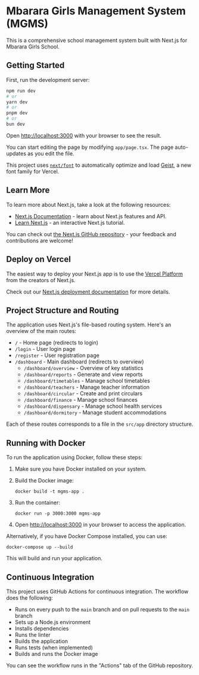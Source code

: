 # Mbarara Girls Management System (MGMS)

This is a comprehensive school management system built with Next.js for Mbarara Girls School.

## Getting Started

First, run the development server:

```bash
npm run dev
# or
yarn dev
# or
pnpm dev
# or
bun dev
```

Open [http://localhost:3000](http://localhost:3000) with your browser to see the result.

You can start editing the page by modifying `app/page.tsx`. The page auto-updates as you edit the file.

This project uses [`next/font`](https://nextjs.org/docs/app/building-your-application/optimizing/fonts) to automatically optimize and load [Geist](https://vercel.com/font), a new font family for Vercel.

## Learn More

To learn more about Next.js, take a look at the following resources:

- [Next.js Documentation](https://nextjs.org/docs) - learn about Next.js features and API.
- [Learn Next.js](https://nextjs.org/learn) - an interactive Next.js tutorial.

You can check out [the Next.js GitHub repository](https://github.com/vercel/next.js) - your feedback and contributions are welcome!

## Deploy on Vercel

The easiest way to deploy your Next.js app is to use the [Vercel Platform](https://vercel.com/new?utm_medium=default-template&filter=next.js&utm_source=create-next-app&utm_campaign=create-next-app-readme) from the creators of Next.js.

Check out our [Next.js deployment documentation](https://nextjs.org/docs/app/building-your-application/deploying) for more details.

## Project Structure and Routing

The application uses Next.js's file-based routing system. Here's an overview of the main routes:

- `/` - Home page (redirects to login)
- `/login` - User login page
- `/register` - User registration page
- `/dashboard` - Main dashboard (redirects to overview)
  - `/dashboard/overview` - Overview of key statistics
  - `/dashboard/reports` - Generate and view reports
  - `/dashboard/timetables` - Manage school timetables
  - `/dashboard/teachers` - Manage teacher information
  - `/dashboard/circular` - Create and print circulars
  - `/dashboard/finance` - Manage school finances
  - `/dashboard/dispensary` - Manage school health services
  - `/dashboard/dormitory` - Manage student accommodations

Each of these routes corresponds to a file in the `src/app` directory structure.

## Running with Docker

To run the application using Docker, follow these steps:

1. Make sure you have Docker installed on your system.

2. Build the Docker image:
   ```
   docker build -t mgms-app .
   ```

3. Run the container:
   ```
   docker run -p 3000:3000 mgms-app
   ```

4. Open [http://localhost:3000](http://localhost:3000) in your browser to access the application.

Alternatively, if you have Docker Compose installed, you can use:

```
docker-compose up --build
```

This will build and run your application.

## Continuous Integration

This project uses GitHub Actions for continuous integration. The workflow does the following:

- Runs on every push to the `main` branch and on pull requests to the `main` branch
- Sets up a Node.js environment
- Installs dependencies
- Runs the linter
- Builds the application
- Runs tests (when implemented)
- Builds and runs the Docker image

You can see the workflow runs in the "Actions" tab of the GitHub repository.
